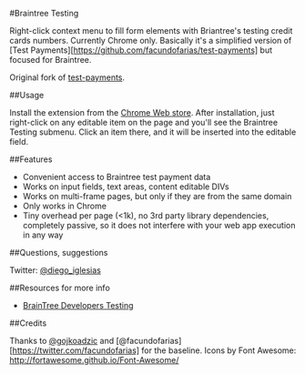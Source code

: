 #Braintree Testing

Right-click context menu to fill form elements with Briantree's testing credit cards numbers. Currently Chrome only.
Basically it's a simplified version of [Test Payments][https://github.com/facundofarias/test-payments] but focused for Braintree.

Original fork of [test-payments](https://github.com/facundofarias/test-payments).


##Usage

Install the extension from the [Chrome Web
store](https://chrome.google.com/webstore/detail/braintree-testing/ejnobgjbngckmjfhhgieglmhddcgncil). After
installation, just right-click on any editable item on the page and you'll see the
Braintree Testing submenu. Click an item there, and it will be inserted into the
editable field.


##Features

* Convenient access to Braintree test payment data
* Works on input fields, text areas, content editable DIVs
* Works on multi-frame pages, but only if they are from the same domain
* Only works in Chrome
* Tiny overhead per page (<1k), no 3rd party library dependencies, completely passive, so it does not interfere with your web app execution in any way

##Questions, suggestions

Twitter: [@diego_iglesias](https://twitter.com/diego_iglesias)

##Resources for more info

* [BrainTree Developers Testing](https://developers.braintreepayments.com/reference/general/testing/)

##Credits

Thanks to [@gojkoadzic](http://twitter.com/gojkoadzic) and [@facundofarias][https://twitter.com/facundofarias] for the baseline.
Icons by Font Awesome: http://fortawesome.github.io/Font-Awesome/
